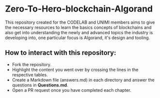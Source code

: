 # Zero-To-Hero-blockchain-Algorand

This repository created for the CODELAB and UNIMI members aims to give the necessary resources to learn the basics concepts of blockchains and also get into understanding the newly and advanced topics the industry is developing into, one particular focus is Algorand, it's design and tooling.

## How to interact with this repository:

- Fork the repository.
- Highlight the content you went over by crossing the lines in the respective tables.
- Create a Markdown file (answers.md) in each directory and answer the questions in **Questions.md**.
- Open a PR request once you have completed each chapter.

